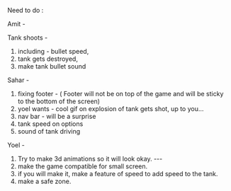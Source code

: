 Need to do : 

Amit - 

Tank shoots -
1. including - bullet speed, 
2. tank gets destroyed,
3. make tank bullet sound

Sahar - 
1. fixing footer - ( Footer will not be on top of the game and will be sticky to the bottom of the screen) 
2. yoel wants - cool gif on explosion of tank gets shot, up to you...
3. nav bar - will be a surprise
4. tank speed on options
5. sound of tank driving



Yoel -
1. Try to make 3d animations so it will look okay. ---
2. make the game compatible for small screen.
3. if you will make it, make a feature of speed to add speed to the tank.
4. make a safe zone.





